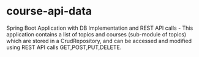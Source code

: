 # course-api-data

Spring Boot Application with DB Implementation and REST API calls - This application contains a list of topics and courses (sub-module of topics) which are stored in a CrudRepository, and can be accessed and modified using REST API calls GET,POST,PUT,DELETE.
